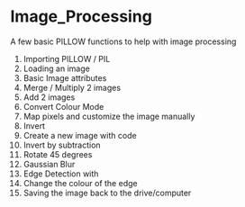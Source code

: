 # Image_Processing
A few basic PILLOW functions to help with image processing


1. Importing PILLOW / PIL
2. Loading an image
3. Basic Image attributes
4. Merge / Multiply 2 images
5. Add 2 images
6. Convert Colour Mode
7. Map pixels and customize the image manually
8. Invert
9. Create a new image with code
10. Invert by subtraction
11. Rotate 45 degrees
12. Gaussian Blur
13. Edge Detection with
14. Change the colour of the edge
15. Saving the image back to the drive/computer
